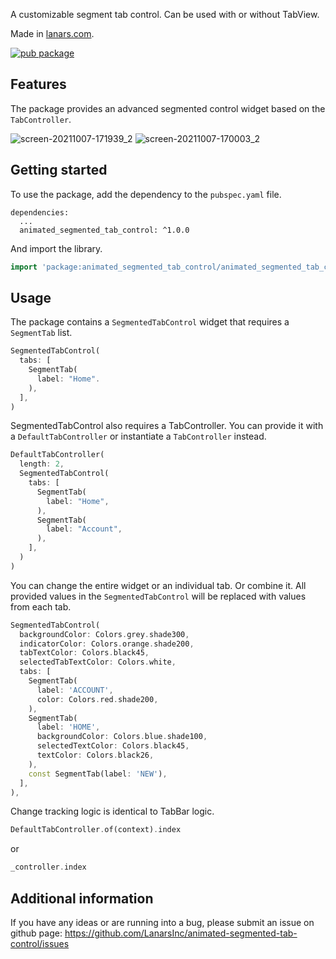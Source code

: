 <!-- 
This README describes the package. If you publish this package to pub.dev,
this README's contents appear on the landing page for your package.

For information about how to write a good package README, see the guide for
[writing package pages](https://dart.dev/guides/libraries/writing-package-pages). 

For general information about developing packages, see the Dart guide for
[creating packages](https://dart.dev/guides/libraries/create-library-packages)
and the Flutter guide for
[developing packages and plugins](https://flutter.dev/developing-packages). 
-->

A customizable segment tab control. Can be used with or without TabView.

Made in [lanars.com](https://lanars.com).

[![pub package](https://img.shields.io/pub/v/animated_segmented_tab_control)](https://pub.dev/packages/animated_segmented_tab_control)

## Features

The package provides an advanced segmented control widget based on the `TabController`.

![screen-20211007-171939_2](https://user-images.githubusercontent.com/92156712/136547187-fb7eb419-3f18-419f-9ca1-8d25d85b9a44.gif)
![screen-20211007-170003_2](https://user-images.githubusercontent.com/92156712/136547191-3fd7ac95-0153-4fad-83d8-e356d7133273.gif)

## Getting started

To use the package, add the dependency to the `pubspec.yaml` file.

```
dependencies:
  ...
  animated_segmented_tab_control: ^1.0.0
```

And import the library.

```dart
import 'package:animated_segmented_tab_control/animated_segmented_tab_control.dart';
```

## Usage

The package contains a `SegmentedTabControl` widget that requires a `SegmentTab` list.

```dart
SegmentedTabControl(
  tabs: [
    SegmentTab(
      label: "Home".
    ),
  ],
)
```

SegmentedTabControl also requires a TabController. You can provide it with a `DefaultTabController` or instantiate a `TabController` instead.

```dart
DefaultTabController(
  length: 2,
  SegmentedTabControl(
    tabs: [
      SegmentTab(
        label: "Home",
      ),
      SegmentTab(
        label: "Account",
      ),
    ],
  )
)
```

You can change the entire widget or an individual tab. Or combine it. All provided values in the `SegmentedTabControl` will be replaced with values from each tab.

```dart
SegmentedTabControl(
  backgroundColor: Colors.grey.shade300,
  indicatorColor: Colors.orange.shade200,
  tabTextColor: Colors.black45,
  selectedTabTextColor: Colors.white,
  tabs: [
    SegmentTab(
      label: 'ACCOUNT',
      color: Colors.red.shade200,
    ),
    SegmentTab(
      label: 'HOME',
      backgroundColor: Colors.blue.shade100,
      selectedTextColor: Colors.black45,
      textColor: Colors.black26,
    ),
    const SegmentTab(label: 'NEW'),
  ],
),
```

Change tracking logic is identical to TabBar logic.

```dart
DefaultTabController.of(context).index
```

or

```dart
_controller.index
```

## Additional information

If you have any ideas or are running into a bug, please submit an issue on github page: https://github.com/LanarsInc/animated-segmented-tab-control/issues
